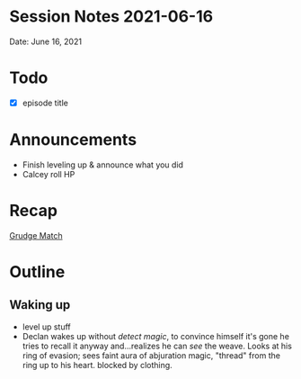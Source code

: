 # Session Notes 2021-06-16

Date: June 16, 2021

# Todo

- [x]  episode title

# Announcements

- Finish leveling up & announce what you did
- Calcey roll HP

# Recap

[Grudge Match](../Adventure%20Log/Grudge%20Match.md) 

# Outline

## Waking up

- level up stuff
- Declan wakes up without *detect magic*, to convince himself it's gone he tries to recall it anyway and...realizes he can *see* the weave. Looks at his ring of evasion; sees faint aura of abjuration magic, "thread" from the ring up to his heart. blocked by clothing.